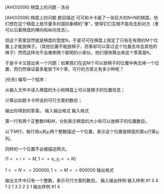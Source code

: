 



[AHOI2006] 棋盘上的问题 - 洛谷














[AHOI2006] 棋盘上的问题
题目描述
可可和卡卡画了一张巨大的N*N的棋盘，他们想在这个棋盘上放尽量多的国际象棋的“車”，使得它们互相不能攻击到对方（車可以沿着棋盘的横向和纵向攻击）。

但这个答案显然就是棋盘的宽度N，于是可可在棋盘上规定了只有在有限的M个位置上才能放棋子。（其他位置不能放棋子，而車却可以穿过这个位置去攻击其他的棋子）然而这样也不会难倒两个聪明的小家伙，他们很快算出来这个答案是K。

于是卡卡又提出来一个问题：如果我们在这M个可以放棋子的位置中再去掉一个位置，而仍然保证最多能放下K个車，可行的方案又有多少种呢？ 

[任务] 编写一个程序： 

从输入文件中读入棋盘的大小和棋盘上可以放棋子的位置信息； 

计算出如题卡卡所说的可行方案的数目； 

输出你得到的答案。
输入输出格式
输入格式

第一行有两个正整数$N$和$M$，分别表示棋盘的大小和可以放棋子的位置数目。 

以下$M$行，每行用$x_i$和$y_i$两个整数描述一个位置，表示这个位置是棋盘的第$x_i$行第$y_i$列。

同样的一个位置不会被描述两次。

($1<=i<=M, 1<=x_i, y_i<=N$)

$1<=N<=200 000, 1<=M<=600 000$
输出格式

输出文件中只有一个整数，表示可行方案的数目。
输入输出样例
输入样例 #1
3 4
1 2
1 3
2 2
2 1
输出样例 #1
4






